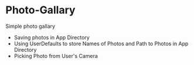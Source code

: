 # Photo-Gallary

Simple photo gallary
* Saving photos in App Directory
* Using UserDefaults to store Names of Photos and Path to Photos in App Directory
* Picking Photo from User's Camera
